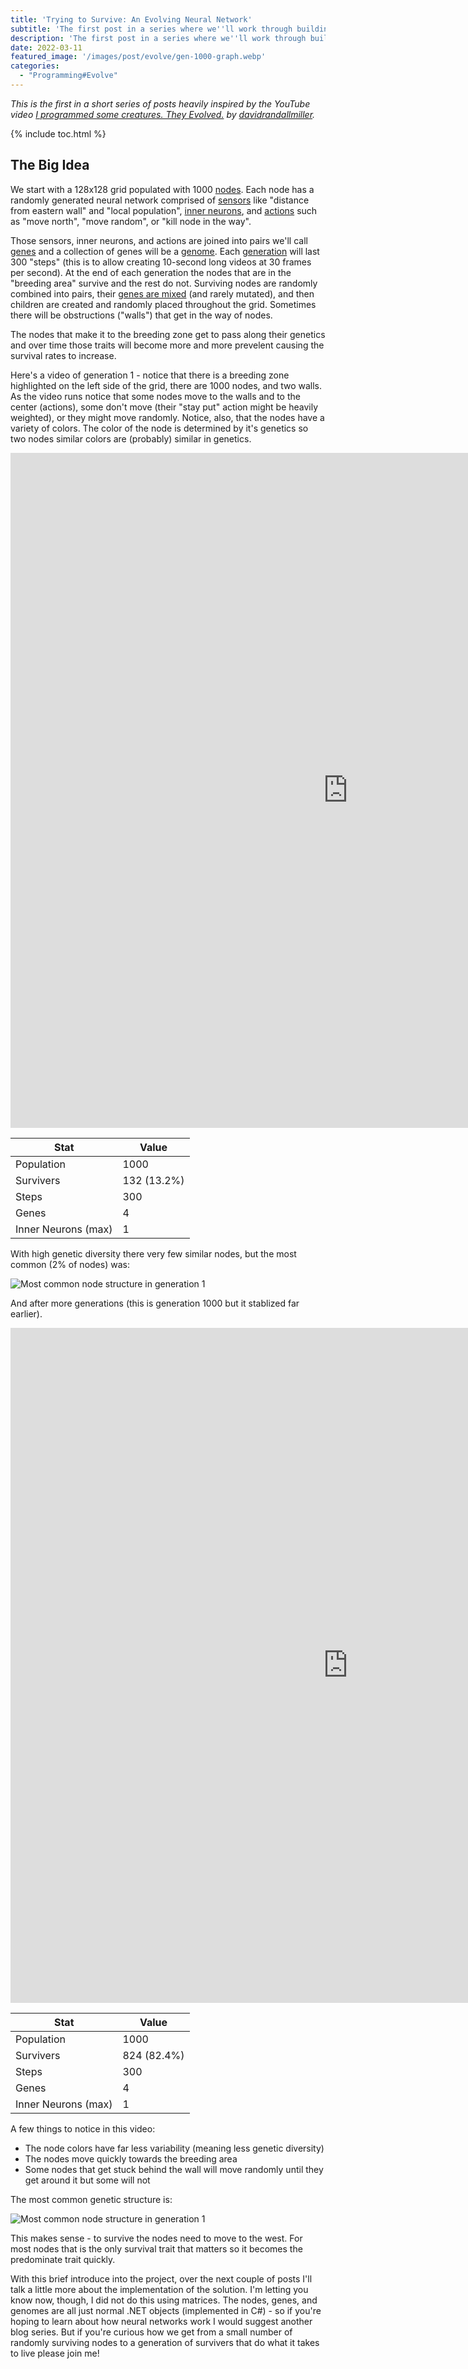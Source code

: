 ```yaml
---
title: 'Trying to Survive: An Evolving Neural Network'
subtitle: 'The first post in a series where we''ll work through building an evolving network of nodes fighting for survival.'
description: 'The first post in a series where we''ll work through building an evolving network of nodes fighting for survival.'
date: 2022-03-11
featured_image: '/images/post/evolve/gen-1000-graph.webp'
categories: 
  - "Programming#Evolve"
---
```


_This is the first in a short series of posts heavily inspired by the YouTube video [I programmed some creatures. They Evolved.](https://www.youtube.com/watch?v=N3tRFayqVtk) by [davidrandallmiller](https://www.youtube.com/channel/UCfqPst3x4TrBUsYAF83uOBg)._

{% include toc.html %}

<h2>The Big Idea</h2>

We start with a 128x128 grid populated with 1000 [nodes](https://github.com/bubbafat/evolve/blob/master/evolve/Node.cs).  Each node has a randomly generated neural network comprised of [sensors](https://github.com/bubbafat/evolve/blob/master/evolve/Sensor.cs) like "distance from eastern wall" and "local population", [inner neurons](https://github.com/bubbafat/evolve/blob/master/evolve/InnerNeuron.cs), and [actions](https://github.com/bubbafat/evolve/blob/master/evolve/Action.cs) such as "move north", "move random", or "kill node in the way".  

Those sensors, inner neurons, and actions are joined into pairs we'll call [genes](https://github.com/bubbafat/evolve/blob/master/evolve/Gene.cs) and a collection of genes will be a [genome](https://github.com/bubbafat/evolve/blob/master/evolve/Genome.cs).  Each [generation](https://github.com/bubbafat/evolve/blob/master/evolve/Simulation.cs) will last 300 "steps" (this is to allow creating 10-second long videos at 30 frames per second).  At the end of each generation the nodes that are in the "breeding area" survive and the rest do not.  Surviving nodes are randomly combined into pairs, their [genes are mixed](https://github.com/bubbafat/evolve/blob/master/evolve/NetworkBuilder.cs) (and rarely mutated), and then children are created and randomly placed throughout the grid.  Sometimes there will be obstructions ("walls") that get in the way of nodes.

The nodes that make it to the breeding zone get to pass along their genetics and over time those traits will become more and more prevelent causing the survival rates to increase.

Here's a video of generation 1 - notice that there is a breeding zone highlighted on the left side of the grid, there are 1000 nodes, and two walls.  As the video runs notice that some nodes move to the walls and to the center (actions), some don't move (their "stay put" action might be heavily weighted), or they might move randomly.  Notice, also, that the nodes have a variety of colors.  The color of the node is determined by it's genetics so two nodes similar colors are (probably) similar in genetics.

<iframe src="https://player.vimeo.com/video/687328945?h=05d261afea&amp;badge=0&amp;autopause=0&amp;player_id=0&amp;app_id=58479" width="1080" height="1080" frameborder="0" allow="autoplay; fullscreen; picture-in-picture" allowfullscreen title="gen-1"></iframe>

| Stat | Value |
|------|-------|
| Population | 1000 |
| Survivers | 132 (13.2%) |
| Steps | 300 |
| Genes | 4 |
| Inner Neurons (max) | 1 |

With high genetic diversity there very few similar nodes, but the most common (2% of nodes) was:

![Most common node structure in generation 1](/images/post/evolve/gen-1-graph.webp)

And after more generations (this is generation 1000 but it stablized far earlier).

<iframe src="https://player.vimeo.com/video/687328951?h=916f7eb644&amp;badge=0&amp;autopause=0&amp;player_id=0&amp;app_id=58479" width="1080" height="1080" frameborder="0" allow="autoplay; fullscreen; picture-in-picture" allowfullscreen title="gen-1000"></iframe>

| Stat | Value |
|------|-------|
| Population | 1000 |
| Survivers | 824 (82.4%) |
| Steps | 300 |
| Genes | 4 |
| Inner Neurons (max) | 1 |

A few things to notice in this video:

- The node colors have far less variability (meaning less genetic diversity)
- The nodes move quickly towards the breeding area
- Some nodes that get stuck behind the wall will move randomly until they get around it but some will not

The most common genetic structure is:

![Most common node structure in generation 1](/images/post/evolve/gen-1000-graph.webp)

This makes sense - to survive the nodes need to move to the west.  For most nodes that is the only survival trait that matters so it becomes the predominate trait quickly.

With this brief introduce into the project, over the next couple of posts I'll talk a little more about the implementation of the solution. I'm letting you know now, though, I did not do this using matrices. The nodes, genes, and genomes are all just normal .NET objects (implemented in C#) - so if you're hoping to learn about how neural networks work I would suggest another blog series. But if you're curious how we get from a small number of randomly surviving nodes to a generation of survivers that do what it takes to live please join me!


